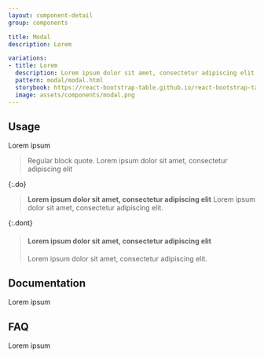 ```yaml
---
layout: component-detail
group: components

title: Modal
description: Lorem 

variations:
- title: Lorem
  description: Lorem ipsum dolor sit amet, consectetur adipiscing elit. Donec varius dapibus sem in scelerisque.
  pattern: modal/modal.html
  storybook: https://react-bootstrap-table.github.io/react-bootstrap-table2/storybook/index.html?selectedKind=Row%20Selection&selectedStory=Single%20Selection&full=0&addons=1&stories=1&panelRight=0&addonPanel=storybook%2Factions%2Factions-panel
  image: assets/components/modal.png
---
```


## Usage

Lorem ipsum

> Regular block quote. 
> Lorem ipsum dolor sit amet, consectetur adipiscing elit

{:.do}
> **Lorem ipsum dolor sit amet, consectetur adipiscing elit**
> Lorem ipsum dolor sit amet, consectetur adipiscing elit.

{:.dont}
> #### Lorem ipsum dolor sit amet, consectetur adipiscing elit
> Lorem ipsum dolor sit amet, consectetur adipiscing elit.


## Documentation

Lorem ipsum

## FAQ

Lorem ipsum
